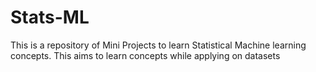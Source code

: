 # Stats-ML

This is a repository of Mini Projects to learn Statistical Machine learning concepts.
This aims to learn concepts while applying on datasets 
